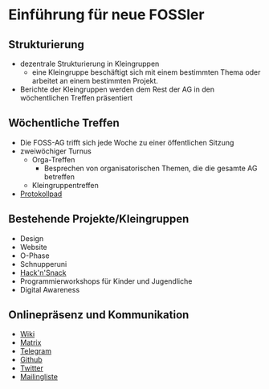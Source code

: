 # Einführung für neue FOSSler

## Strukturierung
- dezentrale Strukturierung in Kleingruppen
  - eine Kleingruppe beschäftigt sich mit einem bestimmten Thema oder arbeitet an einem bestimmten Projekt.
- Berichte der Kleingruppen werden dem Rest der AG in den wöchentlichen Treffen präsentiert

## Wöchentliche Treffen
- Die FOSS-AG trifft sich jede Woche zu einer öffentlichen Sitzung
- zweiwöchiger Turnus
  - Orga-Treffen
    - Besprechen von organisatorischen Themen, die die gesamte AG betreffen
  - Kleingruppentreffen
- [Protokollpad](https://foss-ag.de/logpad)

## Bestehende Projekte/Kleingruppen
- Design
- Website
- O-Phase
- Schnupperuni
- [Hack'n'Snack](https://hackandsnack.de)
- Programmierworkshops für Kinder und Jugendliche
- Digital Awareness

## Onlinepräsenz und Kommunikation
- [Wiki](https://foss-ag.de)
- [Matrix](https://riot.im/app/#/room/#foss_ag:matrix.org)
- [Telegram](https://t.me/FOSSAG)
- [Github](https://github.com/foss-ag)
- [Twitter](https://twitter.com/fossagtudo)
- [Mailingliste](https://postamt.cs.uni-dortmund.de/mailman/listinfo/foss-ag)
